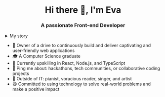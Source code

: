 <h1 align="center">Hi there 👋, I'm Eva</h1>
<h3 align="center">A passionate Front-end Developer</h3>

<details>
<summary>My story</summary>
  
> Throughout my academic journey and early career, I've actively worked on various projects,<br>
> including serving as a Microsoft Student Partner, participating in and winning hackathons, undertaking internships, and <br>
> continuously developing new projects to enhance my skills.<br>

> I've been *consistently engaging in* freelance *web development projects*,<br>
> further expanding my practical knowledge and fueling my love for crafting exceptional web experiences.<br>

> These diverse experiences have honed my *problem-solving, teamwork, adaptability, and ability to stay updated with the latest technologies*.

> I'm *always eager to take on new challenges*, which drives me to continuously learn and improve.<br>
> If you're seeking a *proactive, analytical, and creative* person to elevate your project,<br>
> I'm ready to contribute my experience and skills!

> **Let's collaborate and bring your ideas to life!**

</details>

* 🏢 Owner of a drive to continuously build and deliver captivating and user-friendly web applications
* 🎓 A Computer Science graduate
* 🌱 Currently upskilling in React, Node.js, and TypeScript
* 💬 Ping me about: hackathons, tech communities, or collaborative coding projects
* 💜 Outside of IT: pianist, voracious reader, singer, and artist
* 😄 Committed to using technology to solve real-world problems and make a positive impact
